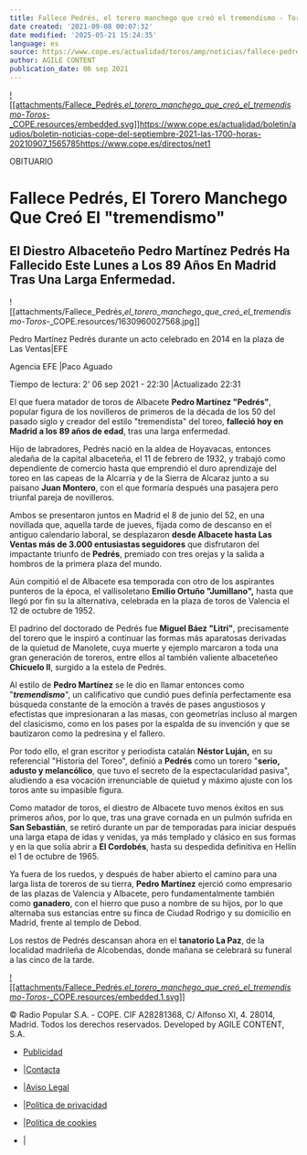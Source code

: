 ```yaml
---
title: Fallece Pedrés, el torero manchego que creó el tremendismo - Toros - COPE
date created: '2021-09-08 00:07:32'
date modified: '2025-05-21 15:24:35'
language: es
source: https://www.cope.es/actualidad/toros/amp/noticias/fallece-pedres-torero-manchego-que-creo-tremendismo-20210906_1484043
author: AGILE CONTENT
publication_date: 06 sep 2021
---
```


[![[attachments/Fallece_Pedrés,_el_torero_manchego_que_creó_el_tremendismo_-_Toros_-_COPE.resources/embedded.svg]]](https://www.cope.es/)<https://www.cope.es/actualidad/boletin/audios/boletin-noticias-cope-del-septiembre-2021-las-1700-horas-20210907_1565785><https://www.cope.es/directos/net1>

OBITUARIO

# Fallece Pedrés, El Torero Manchego Que Creó El "tremendismo"

## El Diestro Albaceteño Pedro Martínez Pedrés Ha Fallecido Este Lunes a Los 89 Años En Madrid Tras Una Larga Enfermedad.

![[attachments/Fallece_Pedrés,_el_torero_manchego_que_creó_el_tremendismo_-_Toros_-_COPE.resources/1630960027568.jpg]]

Pedro Martínez Pedrés durante un acto celebrado en 2014 en la plaza de Las Ventas|EFE

Agencia EFE |Paco Aguado

Tiempo de lectura: 2' 06 sep 2021 - 22:30 |Actualizado 22:31

El que fuera matador de toros de Albacete **Pedro Martínez "Pedrés"**, popular figura de los novilleros de primeros de la década de los 50 del pasado siglo y creador del estilo "tremendista" del toreo, **falleció hoy en Madrid a los 89 años de edad**, tras una larga enfermedad.

Hijo de labradores, Pedrés nació en la aldea de Hoyavacas, entonces aledaña de la capital albaceteña, el 11 de febrero de 1932, y trabajó como dependiente de comercio hasta que emprendió el duro aprendizaje del toreo en las capeas de la Alcarria y de la Sierra de Alcaraz junto a su paisano **Juan Montero**, con el que formaría después una pasajera pero triunfal pareja de novilleros.

Ambos se presentaron juntos en Madrid el 8 de junio del 52, en una novillada que, aquella tarde de jueves, fijada como de descanso en el antiguo calendario laboral, se desplazaron **desde Albacete hasta Las Ventas más de 3.000 entusiastas seguidores** que disfrutaron del impactante triunfo de **Pedrés**, premiado con tres orejas y la salida a hombros de la primera plaza del mundo.

Aún compitió el de Albacete esa temporada con otro de los aspirantes punteros de la época, el vallisoletano **Emilio Ortuño "Jumillano",** hasta que llegó por fin su la alternativa, celebrada en la plaza de toros de Valencia el 12 de octubre de 1952.

El padrino del doctorado de Pedrés fue **Miguel Báez "Litri"**, precisamente del torero que le inspiró a continuar las formas más aparatosas derivadas de la quietud de Manolete, cuya muerte y ejemplo marcaron a toda una gran generación de toreros, entre ellos al también valiente albaceteñeo **Chicuelo II**, surgido a la estela de Pedrés.

Al estilo de **Pedro Martínez** se le dio en llamar entonces como "**_tremendismo_**", un calificativo que cundió pues definía perfectamente esa búsqueda constante de la emoción a través de pases angustiosos y efectistas que impresionaran a las masas, con geometrías incluso al margen del clasicismo, como en los pases por la espalda de su invención y que se bautizaron como la pedresina y el fallero.

Por todo ello, el gran escritor y periodista catalán **Néstor Luján,** en su referencial "Historia del Toreo", definió a **Pedrés** como un torero "**serio, adusto y melancólico**, que tuvo el secreto de la espectacularidad pasiva", aludiendo a esa vocación irrenunciable de quietud y máximo ajuste con los toros ante su impasible figura.

Como matador de toros, el diestro de Albacete tuvo menos éxitos en sus primeros años, por lo que, tras una grave cornada en un pulmón sufrida en **San Sebastián**, se retiró durante un par de temporadas para iniciar después una larga etapa de idas y venidas, ya más templado y clásico en sus formas y en la que solía abrir a **El Cordobés**, hasta su despedida definitiva en Hellín el 1 de octubre de 1965.

Ya fuera de los ruedos, y después de haber abierto el camino para una larga lista de toreros de su tierra, **Pedro Martínez** ejerció como empresario de las plazas de Valencia y Albacete, pero fundamentalmente también como **ganadero**, con el hierro que puso a nombre de su hijos, por lo que alternaba sus estancias entre su finca de Ciudad Rodrigo y su domicilio en Madrid, frente al templo de Debod.

Los restos de Pedrés descansan ahora en el **tanatorio La Paz**, de la localidad madrileña de Alcobendas, donde mañana se celebrará su funeral a las cinco de la tarde.

[![[attachments/Fallece_Pedrés,_el_torero_manchego_que_creó_el_tremendismo_-_Toros_-_COPE.resources/embedded.1.svg]]](https://www.cope.es/)

© Radio Popular S.A. - COPE. CIF A28281368, C/ Alfonso XI, 4. 28014, Madrid. Todos los derechos reservados. Developed by AGILE CONTENT, S.A.

* [Publicidad](https://www.cope.es/pagina/publicidad-cope-y-trece)

* |[Contacta](https://www.cope.es/pagina/contacta)
* |[Aviso Legal](https://www.cope.es/pagina/aviso-legal)
* |[Política de privacidad](https://www.cope.es/pagina/politica-de-privacidad)
* |[Política de cookies](https://www.cope.es/pagina/politicas-de-cookies)
* |